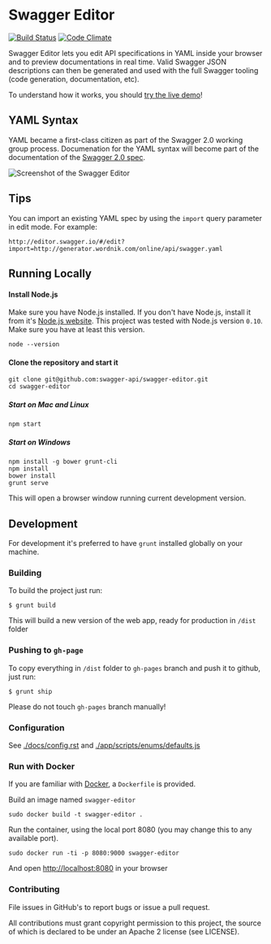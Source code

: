 # Swagger Editor

[![Build Status](https://travis-ci.org/swagger-api/swagger-editor.svg?branch=master)](https://travis-ci.org/swagger-api/swagger-editor)
[![Code Climate](https://codeclimate.com/github/swagger-api/swagger-editor/badges/gpa.svg)](https://codeclimate.com/github/swagger-api/swagger-editor)

Swagger Editor lets you edit API specifications in YAML inside your browser and to preview documentations in real time.
Valid Swagger JSON descriptions can then be generated and used with the full Swagger tooling (code generation, documentation, etc).

To understand how it works, you should [try the live demo](http://editor.swagger.io/#/edit)!

## YAML Syntax
YAML became a first-class citizen as part of the Swagger 2.0 working group process. Documenation for the YAML syntax will become part of the documentation of the [Swagger 2.0 spec](https://github.com/reverb/swagger-spec).

![Screenshot of the Swagger Editor](https://raw.githubusercontent.com/swagger-api/swagger-editor/master/app/images/swagger-editor2.png "Designing an API with the Swagger Editor")

## Tips
You can import an existing YAML spec by using the `import` query parameter in edit mode. For example:
```
http://editor.swagger.io/#/edit?import=http://generator.wordnik.com/online/api/swagger.yaml
```

## Running Locally

#### Install Node.js

Make sure you have Node.js installed. If you don't have Node.js, install it from it's [Node.js website](http://nodejs.org/).
This project was tested with Node.js version `0.10`. Make sure you have at least this version.

```shell
node --version
```

#### Clone the repository and start it

```shell
git clone git@github.com:swagger-api/swagger-editor.git
cd swagger-editor
```

##### Start on Mac and Linux
```shell
npm start
```

##### Start on Windows
```shell
npm install -g bower grunt-cli
npm install
bower install
grunt serve
```

This will open a browser window running current development version.

## Development

For development it's preferred to have `grunt` installed globally on your machine.  

### Building
To build the project just run: 

```
$ grunt build
```
This will build a new version of the web app, ready for production in `/dist` folder

### Pushing to `gh-page`

To copy everything in `/dist` folder to `gh-pages` branch and push it to github, just run:

```
$ grunt ship
```
Please do not touch `gh-pages` branch manually!

###  Configuration
See [./docs/config.rst](./docs/config.rst) and [./app/scripts/enums/defaults.js](./app/scripts/enums/defaults.js)

### Run with Docker


If you are familiar with [Docker](https://www.docker.com/), a `Dockerfile` is
provided.

Build an image named `swagger-editor`
```
sudo docker build -t swagger-editor .
```

Run the container, using the local port 8080 (you may change this to any available
port).
```
sudo docker run -ti -p 8080:9000 swagger-editor
```
And open [http://localhost:8080](http://localhost:8080) in your browser

### Contributing
File issues in GitHub's to report bugs or issue a pull request.

All contributions must grant copyright permission to this project, the source of which is declared to be under an Apache 2 license (see LICENSE).

